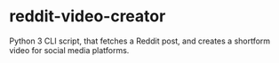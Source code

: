 # reddit-video-creator
Python 3 CLI script, that fetches a Reddit post, and creates a shortform video for social media platforms.
